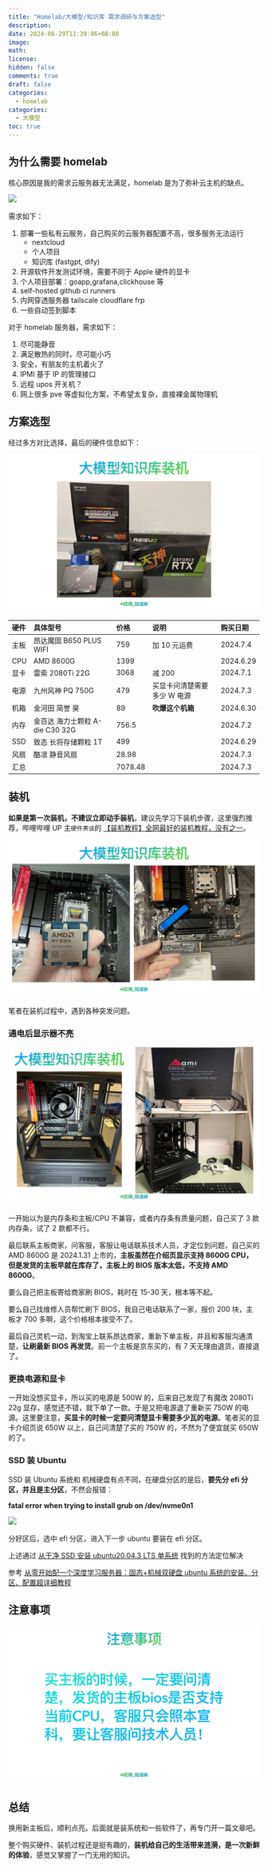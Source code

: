 ```yaml
---
title: "Homelab/大模型/知识库 需求调研与方案选型"
description:
date: 2024-06-29T11:39:06+08:00
image:
math:
license:
hidden: false
comments: true
draft: false
categories:
  - homelab
categories:
  - 大模型
toc: true
---
```


## 为什么需要 homelab

核心原因是我的需求云服务器无法满足，homelab 是为了弥补云主机的缺点。

![](https://media.wiki-power.com/img/202304130031463.png)

需求如下：

1. 部署一些私有云服务，自己购买的云服务器配置不高，很多服务无法运行
   - nextcloud
   - 个人项目
   - 知识库 (fastgpt, dify)
2. 开源软件开发测试环境，需要不同于 Apple 硬件的显卡
3. 个人项目部署：goapp,grafana,clickhouse 等
4. self-hosted github ci runners
5. 内网穿透服务器 tailscale cloudflare frp
6. 一些自动签到脚本

对于 homelab 服务器，需求如下：

1. 尽可能静音
2. 满足散热的同时，尽可能小巧
3. 安全，有朋友的主机着火了
4. IPMI 基于 IP 的管理接口
5. 远程 upos 开关机？
6. 网上很多 pve 等虚拟化方案，不希望太复杂，直接裸金属物理机

## 方案选型

经过多方对比选择，最后的硬件信息如下：

![](https://github.com/alwqx/picx-images-hosting/raw/master/blog/2024/‎ollama_explore.‎025.8hgddo2lg8.webp)

| 硬件 | 具体型号                        | 价格    | 说明                        | 购买日期  |
| :--- | :------------------------------ | :------ | :-------------------------- | :-------- |
| 主板 | 昂达魔固 B650 PLUS WIFI         | 759     | 加 10 元运费                | 2024.7.4  |
| CPU  | AMD 8600G                       | 1399    |                             | 2024.6.29 |
| 显卡 | 雷索 2080Ti 22G                 | 3068    | 减 200                      | 2024.7.1  |
| 电源 | 九州风神 PQ 750G                | 479     | 买显卡问清楚需要多少 W 电源 | 2024.7.3  |
| 机箱 | 金河田 简誉 昊                  | 89      | **吹爆这个机箱**            | 2024.6.30 |
| 内存 | 金百达 海力士颗粒 A-die C30 32G | 756.5   |                             | 2024.7.2  |
| SSD  | 致态 长将存储颗粒 1T            | 499     |                             | 2024.6.29 |
| 风扇 | 酷凛 静音风扇                   | 28.98   |                             | 2024.7.3  |
| 汇总 |                                 | 7078.48 |                             | 2024.7.3  |

## 装机

**如果是第一次装机，不建议立即动手装机**，建议先学习下装机步骤，这里强烈推荐，哔哩哔哩 UP 主`硬件茶谈`的 [【装机教程】全网最好的装机教程，没有之一](https://www.bilibili.com/video/BV1BG4y137mG/)。

![](https://github.com/alwqx/picx-images-hosting/raw/master/blog/2024/‎ollama_explore.‎026.51e1lksye6.webp)

笔者在装机过程中，遇到各种突发问题。

### 通电后显示器不亮

![](https://github.com/alwqx/picx-images-hosting/raw/master/blog/2024/‎ollama_explore.‎027.1hs3vrq8md.webp)

一开始以为是内存条和主板/CPU 不兼容，或者内存条有质量问题，自己买了 3 款内存条，试了 2 款都不行。

最后联系主板商家，问客服，客服让电话联系技术人员，才定位到问题，自己买的 AMD 8600G 是 2024.1.31 上市的，**主板虽然在介绍页显示支持 8600G CPU，但是发货的主板早就在库存了，主板上的 BIOS 版本太低，不支持 AMD 8600G**。

要么自己把主板寄给商家刷 BIOS，耗时在 15-30 天，根本等不起。

要么自己找维修人员帮忙刷下 BIOS，我自己电话联系了一家，报价 200 块，主板才 700 多啊，这个价格根本接受不了。

最后自己灵机一动，到淘宝上联系昂达商家，重新下单主板，并且和客服沟通清楚，**让刷最新 BIOS 再发货**。前一个主板是京东买的，有 7 天无理由退货，直接退了。

### 更换电源和显卡

一开始没想买显卡，所以买的电源是 500W 的，后来自己发现了有魔改 2080Ti 22g 显存，感觉还不错，就下单了一款。于是又把电源退了重新买 750W 的电源。这里要注意，**买显卡的时候一定要问清楚显卡需要多少瓦的电源**。笔者买的显卡介绍页说 650W 以上，自己问清楚了买的 750W 的，不然为了便宜就买 650W 的了。

### SSD 装 Ubuntu

SSD 装 Ubuntu 系统和 机械硬盘有点不同，在硬盘分区的是后，**要先分 efi 分区，并且是主分区**，不然会报错：

**fatal error when trying to install grub on /dev/nvme0n1**

![](https://camo.githubusercontent.com/637d30acbb453bba815d2332415b4d07464a9143b473cfb66048144f199ce1d0/68747470733a2f2f692e737374617469632e6e65742f57325851372e6a7067)

分好区后，选中 efi 分区，进入下一步 ubuntu 要装在 efi 分区。

上述通过 [从干净 SSD 安装 ubuntu20.04.3 LTS 单系统](https://blog.csdn.net/me_yundou/article/details/123448704) 找到的方法定位解决

参考 [从零开始配一个深度学习服务器：固态+机械双硬盘 ubuntu 系统的安装、分区、配置超详细教程](https://blog.csdn.net/weixin_44120025/article/details/121714984)

## 注意事项

![](https://github.com/alwqx/picx-images-hosting/raw/master/blog/2024/‎ollama_explore.‎028.6t70ghcbaf.webp)

## 总结

换用新主板后，顺利点亮。后面就是装系统和一些软件了，再专门开一篇文章吧。

整个购买硬件、装机过程还是挺有趣的，**装机给自己的生活带来涟漪，是一次新鲜的体验**，感觉又掌握了一门无用的知识。
